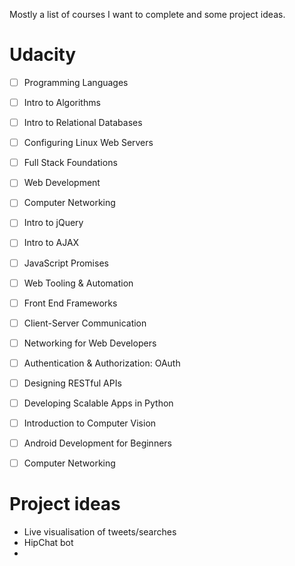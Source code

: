 Mostly a list of courses I want to complete and some project ideas.

# Udacity

- [ ] Programming Languages
- [ ] Intro to Algorithms
- [ ] Intro to Relational Databases
- [ ] Configuring Linux Web Servers
- [ ] Full Stack Foundations
- [ ] Web Development
- [ ] Computer Networking
- [ ] Intro to jQuery
- [ ] Intro to AJAX
- [ ] JavaScript Promises
- [ ] Web Tooling & Automation
- [ ] Front End Frameworks
- [ ] Client-Server Communication
- [ ] Networking for Web Developers
- [ ] Authentication & Authorization: OAuth 
- [ ] Designing RESTful APIs 
- [ ] Developing Scalable Apps in Python
- [ ] Introduction to Computer Vision
- [ ] Android Development for Beginners
- [ ] Computer Networking


# Project ideas

- Live visualisation of tweets/searches
- HipChat bot
- 
